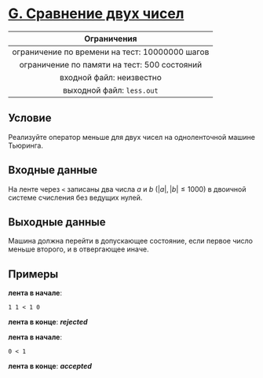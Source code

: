 # [G. Сравнение двух чисел](less.out)

| Ограничения                                    |
|:----------------------------------------------:|
| ограничение по времени на тест: 10000000 шагов |
| ограничение по памяти на тест: 500 состояний   |
| входной файл: неизвестно                       |
| выходной файл: `less.out`                      |

## Условие

Реализуйте оператор меньше для двух чисел на одноленточной машине Тьюринга.

## Входные данные

На ленте через `<` записаны два числа $a$ и $b$ $(|a|, |b| \leqslant 1000)$ в двоичной системе счисления без ведущих нулей.

## Выходные данные

Машина должна перейти в допускающее состояние, если первое число меньше второго, и в отвергающее иначе.

## Примеры

**лента в начале**:

```text
1 1 < 1 0
```

**лента в конце**: ***rejected***

**лента в начале**:

```text
0 < 1
```

**лента в конце**: ***accepted***
